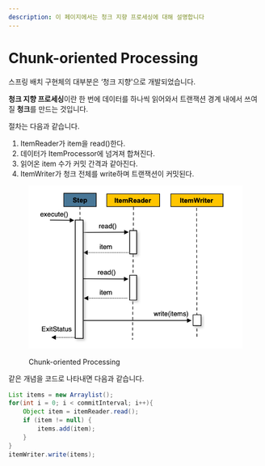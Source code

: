```yaml
---
description: 이 페이지에서는 청크 지향 프로세싱에 대해 설명합니다
---
```


# Chunk-oriented Processing

스프링 배치 구현체의 대부분은 ‘청크 지향'으로 개발되었습니다.

**청크 지향 프로세싱**이란 한 번에 데이터를 하나씩 읽어와서 트랜잭션 경계 내에서 쓰여질 **청크**를 만드는 것입니다.

절차는 다음과 같습니다.

1. ItemReader가 item을 read()한다.
2. 데이터가 ItemProcessor에 넘겨져 합쳐진다.
3. 읽어온 item 수가 커밋 간격과 같아진다.
4. ItemWriter가 청크 전체를 write하며 트랜잭션이 커밋된다.

<figure><img src="../../.gitbook/assets/image (11).png" alt=""><figcaption><p>Chunk-oriented Processing</p></figcaption></figure>

같은 개념을 코드로 나타내면 다음과 같습니다.

```java
List items = new Arraylist();
for(int i = 0; i < commitInterval; i++){
    Object item = itemReader.read();
    if (item != null) {
        items.add(item);
    }
}
itemWriter.write(items);
```
